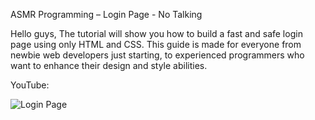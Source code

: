 ASMR Programming – Login Page - No Talking



Hello guys,
The tutorial will show you how to build a fast and safe login page using only HTML and CSS. 
This guide is made for everyone from newbie web developers just starting, to experienced programmers who want to enhance their design and style abilities.

YouTube: 




![Login Page](https://github.com/hot-zero/Login-Page/assets/72950401/a1926764-cfde-4292-87e7-e6f9fc3a010b)
